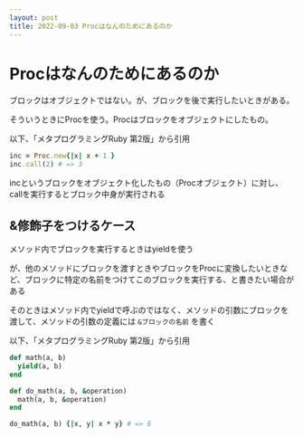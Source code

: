 ```yaml
---
layout: post
title: 2022-09-03 Procはなんのためにあるのか
---
```


# Procはなんのためにあるのか

ブロックはオブジェクトではない。が、ブロックを後で実行したいときがある。

そういうときにProcを使う。Procはブロックをオブジェクトにしたもの。

以下、「メタプログラミングRuby 第2版」から引用

```ruby
inc = Proc.new{|x| x + 1 }
inc.call(2) # => 3
```

incというブロックをオブジェクト化したもの（Procオブジェクト）に対し、callを実行するとブロック中身が実行される

## &修飾子をつけるケース

メソッド内でブロックを実行するときはyieldを使う

が、他のメソッドにブロックを渡すときやブロックをProcに変換したいときなど、ブロックに特定の名前をつけてこのブロックを実行する、と書きたい場合がある

そのときはメソッド内でyieldで呼ぶのではなく、メソッドの引数にブロックを渡して、メソッドの引数の定義には `&ブロックの名前` を書く

以下、「メタプログラミングRuby 第2版」から引用

```ruby
def math(a, b)
  yield(a, b)
end

def do_math(a, b, &operation)
  math(a, b, &operation)
end

do_math(a, b) {|x, y| x * y} # => 6
```
